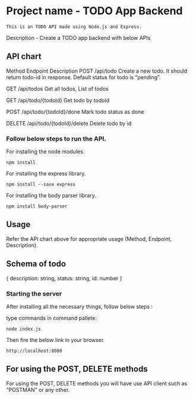 # Project name - TODO App Backend

    This is an TODO API made using Node.js and Express.

Description -
Create a TODO app backend with below APIs

## API chart
Method       Endpoint         Description
POST        /api/todo           Create a new todo. It should return todo-id in response. Default status for todo is “pending”.


GET         /api/todos   Get all todos, List of todos


GET         /api/todo/{todoId} Get todo by todoId


POST        /api/todo/{todoId}/done        Mark todo status as done


DELETE      /api/todo/{todoId}/delete       Delete todo by id

### Follow below steps to run the API.

For installing the node modules.
````
npm install
````

For installing the express library.
````
npm install --save express
````

For installing the body parser library.
````
npm install body-parser
````


## Usage
Refer the API chart above for appropriate usage (Method, Endpoint, Description).


## Schema of todo
{
    description: string,
    status: string,
    id: number
}

### Starting the server
After installing all the necessary things, follow below steps : 

type commands in command pallete:

````
node index.js
````
 
Then fire the below link in your browser.
````
http://localhost:8080
````

## For using the POST, DELETE methods
For using the POST, DELETE methods you will have use API client such as "POSTMAN" or any other.
